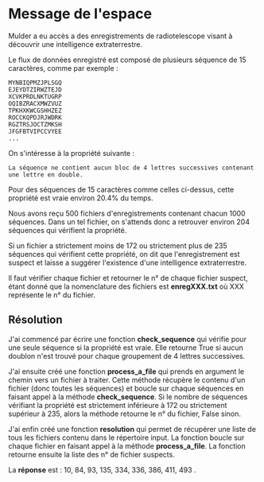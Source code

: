# Message de l'espace

Mulder a eu accès a des enregistrements de radiotelescope visant à découvrir une intelligence extraterrestre.

Le flux de données enregistré est composé de plusieurs séquence de 15 caractères, comme par exemple :

```
MYNBIQPMZJPLSGQ
EJEYDTZIRWZTEJD
XCVKPRDLNKTUGRP
OQIBZRACXMWZVUZ
TPKHXKWCGSHHZEZ
ROCCKQPDJRJWDRK
RGZTRSJOCTZMKSH
JFGFBTVIPCCVYEE
...
```

On s'intéresse à la propriété suivante :

```
La séquence ne contient aucun bloc de 4 lettres successives contenant une lettre en double.
```

Pour des séquences de 15 caractères comme celles ci-dessus, cette propriété est vraie environ 20.4% du temps.

Nous avons reçu 500 fichiers d'enregistrements contenant chacun 1000 séquences. Dans un tel fichier, on s'attends donc a retrouver environ 204 séquences qui vérifient la propriété.

Si un fichier a strictement moins de 172 ou strictement plus de 235 séquences qui vérifient cette propriété, on dit que l'enregistrement est suspect et laisse a suggérer l'existence d'une intelligence extraterrestre.

Il faut vérifier chaque fichier et retourner le n° de chaque fichier suspect, étant donné que la nomenclature des fichiers est **enregXXX.txt** où XXX représente le n° du fichier.

## Résolution

J'ai commencé par écrire une fonction **check_sequence** qui vérifie pour une seule séquence si la propriété est vraie. Elle retourne True si aucun doublon n'est trouvé pour chaque groupement de 4 lettres successives.

J'ai ensuite créé une fonction  **process_a_file** qui prends en argument le chemin vers un fichier à traiter. Cette méthode récupère le contenu d'un fichier (donc toutes les séquences) et boucle sur chaque séquences en faisant appel à la méthode **check_sequence**. Si le nombre de séquences vérifiant la propriété est strictement inférieure à 172 ou strictement supérieur à 235, alors la méthode retourne le n° du fichier, False sinon.

J'ai enfin créé une fonction **resolution** qui permet de récupérer une liste de tous les fichiers contenu dans le répertoire input. La fonction boucle sur chaque fichier en faisant appel à la méthode **process_a_file**. La fonction retourne ensuite la liste des n° de fichier suspects.

La **réponse** est : 10, 84, 93, 135, 334, 336, 386, 411, 493 .
